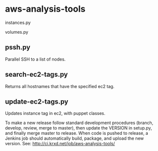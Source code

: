 aws-analysis-tools
==================
instances.py

volumes.py

pssh.py
-------
Parallel SSH to a list of nodes.

search-ec2-tags.py
------------------
Returns all hostnames that have the specified ec2 tag.

update-ec2-tags.py
------------------
Updates instance tag in ec2, with puppet classes.


To make a new release follow standard development procedures (branch, develop, review, merge to master), then update the VERSION in setup.py, and finally merge master to release. When code is pushed to release, a Jenkins job should automatically build, package, and upload the new version. See: http://ci.krxd.net/job/aws-analysis-tools/
